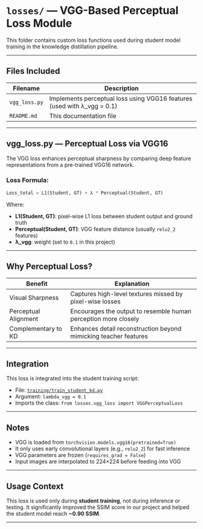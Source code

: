 # `losses/` — VGG-Based Perceptual Loss Module

This folder contains custom loss functions used during student model training in the knowledge distillation pipeline.

---

## Files Included

| Filename       | Description                                                                 |
|----------------|-----------------------------------------------------------------------------|
| `vgg_loss.py`  | Implements perceptual loss using VGG16 features (used with λ_vgg = 0.1)     |
| `README.md`    | This documentation file                                                     |

---

## vgg_loss.py — Perceptual Loss via VGG16

The VGG loss enhances perceptual sharpness by comparing deep feature representations from a pre-trained VGG16 network.

### Loss Formula:

```python
Loss_total = L1(Student, GT) + λ * Perceptual(Student, GT)
```

Where:
- **L1(Student, GT)**: pixel-wise L1 loss between student output and ground truth
- **Perceptual(Student, GT)**: VGG feature distance (usually `relu2_2` features)
- **λ_vgg**: weight (set to `0.1` in this project)

---

## Why Perceptual Loss?

| Benefit                  | Explanation                                                                 |
|--------------------------|-----------------------------------------------------------------------------|
| Visual Sharpness      | Captures high-level textures missed by pixel-wise losses                    |
| Perceptual Alignment  | Encourages the output to resemble human perception more closely              |
| Complementary to KD   | Enhances detail reconstruction beyond mimicking teacher features             |

---

## Integration

This loss is integrated into the student training script:

- File: [`training/train_student_kd.py`](../training/train_student_kd.py)
- Argument: `lambda_vgg = 0.1`
- Imports the class: `from losses.vgg_loss import VGGPerceptualLoss`

---

## Notes

- VGG is loaded from `torchvision.models.vgg16(pretrained=True)`
- It only uses early convolutional layers (e.g., `relu2_2`) for fast inference
- VGG parameters are frozen (`requires_grad = False`)
- Input images are interpolated to 224×224 before feeding into VGG

---

## Usage Context

This loss is used only during **student training**, not during inference or testing.
It significantly improved the SSIM score in our project and helped the student model reach **~0.90 SSIM**.

---

